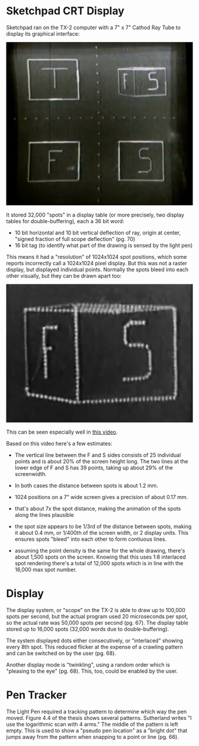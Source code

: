 # Sketchpad CRT Display

Sketchpad ran on the TX-2 computer with a 7" x 7" Cathod Ray Tube to display its graphical interface:

![CRT displays showing lines and dotted lines](crt1.jpg)

It stored 32,000 "spots" in a display table (or more precisely, two display tables for double-buffering), each a 36 bit word:

* 10 bit horizontal and 10 bit vertical deflection of ray, origin at center, "signed fraction of full scope deflection" (pg. 70)
* 16 bit tag (to identify what part of the drawing is sensed by the light pen)

This means it had a "resolution" of 1024x1024 spot positions, which some reports incorrectly call a 1024x1024 pixel display. But this was not a raster display, but displayed individual points. Normally the spots bleed into each other visually, but they can be drawn apart too:

![interlaced spot rendering](crt2.jpg)

This can be seen especially well in [this video](crt.mp4).

Based on this video here's a few estimates:

* The vertical line between the F and S sides consists of 25 individual points and is about 20% of the screen height long. The two lines at the lower edge of F and S has 39 points, taking up about 29% of the screenwidth.

* In both cases the distance between spots is about 1.2 mm.

* 1024 positions on a 7" wide screen gives a precision of about 0.17 mm.

* that's about 7x the spot distance, making the animation of the spots along the lines plausible

* the spot size appears to be 1/3rd of the distance between spots, making it about 0.4 mm, or 1/400th of the screen width, or 2 display units. This ensures spots "bleed" into each other to form contiuous lines.

* assuming the point density is the same for the whole drawing, there's about 1,500 spots on the screen. Knowing that this uses 1:8 interlaced spot rendering there's a total of 12,000 spots which is in line with the 16,000 max spot number.

# Display

The display system, or "scope" on the TX-2 is able to draw up to 100,000 spots per second, but the actual program used 20 microseconds per spot, so the actual rate was 50,000 spots per second (pg. 67). The display table stored up to 16,000 spots (32,000 words due to double-buffering).

The system displayed dots either consecutively, or "interlaced" showing every 8th spot. This reduced flicker at the expense of a crawling pattern and can be switched on by the user (pg. 68).

Another display mode is "twinkling", using a random order which is "pleasing to the eye" (pg. 68). This, too, could be enabled by the user.

# Pen Tracker

The Light Pen required a tracking pattern to determine which way the pen moved. Figure 4.4 of the thesis shows several patterns. Sutherland writes "I use the logarithmic scan with 4 arms." The middle of the pattern is left empty. This is used to show a "pseudo pen location" as a "bright dot" that jumps away from the pattern when snapping to a point or line (pg. 66).


